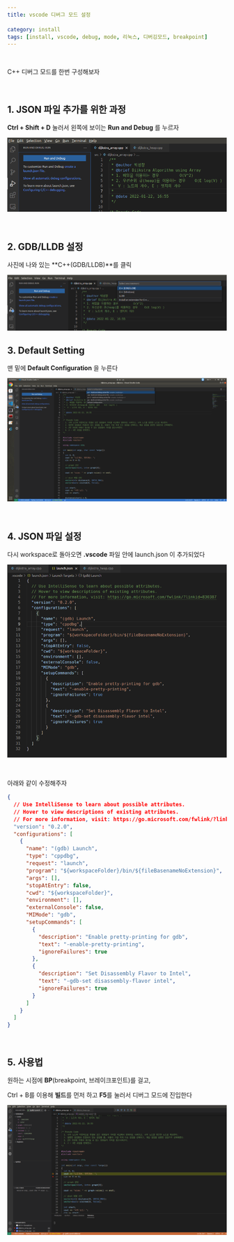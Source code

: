 ```yaml
---
title: vscode 디버그 모드 설정

category: install
tags: [install, vscode, debug, mode, 리눅스, 디버깅모드, breakpoint]
---
```


<br/>

C++ 디버그 모드를 한번 구성해보자

<br/>

## 1. JSON 파일 추가를 위한 과정

**Ctrl + Shift + D** 눌러서 왼쪽에 보이는 **Run and Debug** 를 누르자

![01](/assets/img/blog/ubuntu/2022-01-22/01.png)

<br/>

## 2. GDB/LLDB 설정

사진에 나와 있는 **C++(GDB/LLDB)**를 클릭

![02](/assets/img/blog/ubuntu/2022-01-22/02.png)

## 3. Default Setting

맨 밑에 **Default Configuration** 을 누른다

![03](/assets/img/blog/ubuntu/2022-01-22/03.png)

<br/>

## 4. JSON 파일 설정

다시 workspace로 돌아오면 **.vscode** 파일 안에 launch.json 이 추가되었다

![04](/assets/img/blog/ubuntu/2022-01-22/04.png)

<br/>

아래와 같이 수정해주자

~~~json
{
  // Use IntelliSense to learn about possible attributes.
  // Hover to view descriptions of existing attributes.
  // For more information, visit: https://go.microsoft.com/fwlink/?linkid=830387
  "version": "0.2.0",
  "configurations": [
    {
      "name": "(gdb) Launch",
      "type": "cppdbg",
      "request": "launch",
      "program": "${workspaceFolder}/bin/${fileBasenameNoExtension}",
      "args": [],
      "stopAtEntry": false,
      "cwd": "${workspaceFolder}",
      "environment": [],
      "externalConsole": false,
      "MIMode": "gdb",
      "setupCommands": [
        {
          "description": "Enable pretty-printing for gdb",
          "text": "-enable-pretty-printing",
          "ignoreFailures": true
        },
        {
          "description": "Set Disassembly Flavor to Intel",
          "text": "-gdb-set disassembly-flavor intel",
          "ignoreFailures": true
        }
      ]
    }
  ]
}
~~~

 <br/>

## 5. 사용법

원하는 시점에 **BP**(breakpoint, 브레이크포인트)를 걸고,

Ctrl + B를 이용해 **빌드**를 먼저 하고 **F5**를 눌러서 디버그 모드에 진입한다

![05](/assets/img/blog/ubuntu/2022-01-22/05.png)

<br/>

